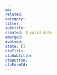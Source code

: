 ```yaml
---
up: 
related: 
category: 
title: 
subtitle: 
created: Invalid date
emerged: 
evolved: 
state: []
ctaTitle: 
ctaSubtitle: 
ctaButton: 
ctaFormId: 
---
```


